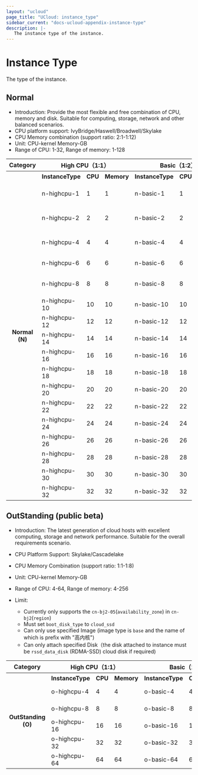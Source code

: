 ```yaml
---
layout: "ucloud"
page_title: "UCloud: instance_type"
sidebar_current: "docs-ucloud-appendix-instance-type"
description: |-
   The instance type of the instance.
---
```


# Instance Type

The type of the instance.

## Normal

- Introduction: Provide the most flexible and free combination of CPU, memory and disk. Suitable for computing, storage, network and other balanced scenarios.
- CPU platform support: IvyBridge/Haswell/Broadwell/Skylake
- CPU Memory combination (support ratio: 2:1-1:12)
- Unit: CPU-kernel Memory-GB
- Range of CPU: 1-32, Range of memory: 1-128

<table><tr><th colspan="1">Category</th><th colspan="3">High CPU（1:1）</th><th colspan="3"> Basic（1:2）</th><th colspan="3"> Standard（1:4）</th><th colspan="3"> High Memory（1:8）</th><th colspan="3"> Customized（2:1-1:12）</th></tr><tr><th rowspan="18">Normal (N) </th><th>InstanceType</th><th>CPU</th><th>Memory</th><th>InstanceType</th><th>CPU</th><th>Memory</th><th>InstanceType</th><th>CPU</th><th>Memory</th><th>InstanceType</th><th>CPU</th><th>Memory</th><th>InstanceType</th><th>CPU</th><th>Memory</th></tr><tr><td>n-highcpu-1</td><td>1</td><td>1</td><td>n-basic-1</td><td>1</td><td>2</td><td>n-standard-1</td><td>1</td><td>4</td> <td>n-highmem-1</td><td>1</td><td>8</td><td>n-customized-2-1</td><td>2</td><td>1</td></tr><tr><td>n-highcpu-2</td><td>2</td><td>2</td><td>n-basic-2</td><td>2</td><td>4</td><td>n-standard-2</td><td>2</td><td>8</td> <td>n-highmem-2</td><td>2</td><td>16</td><td>n-customized-2-14</td><td>2</td><td>14</td> </tr><tr><td>n-highcpu-4</td><td>4</td><td>4</td><td>n-basic-4</td><td>4</td><td>8</td><td>n-standard-4</td><td>4</td><td>16</td> <td>n-highmem-4</td><td>4</td><td>32</td> <td>n-customized-4-18</td><td>4</td><td>18</td></tr><tr><td>n-highcpu-6</td><td>6</td><td>6</td><td>n-basic-6</td><td>6</td><td>12</td><td>n-standard-6</td><td>6</td><td>24</td> <td>n-highmem-6</td><td>6</td><td>48</td><td>...</td><td>...</td><td>...</td></tr> <tr><td>n-highcpu-8</td><td>8</td><td>8</td><td>n-basic-8</td><td>8</td><td>16</td><td>n-standard-8</td><td>8</td><td>32</td> <td>n-highmem-8</td><td>8</td><td>64</td><td>n-customized-4-48</td><td>4</td><td>48</td> </tr> <tr><td>n-highcpu-10</td><td>10</td><td>10</td><td>n-basic-10</td><td>10</td><td>20</td><td>n-standard-10</td><td>10</td><td>40</td> <td>n-highmem-10</td><td>10</td><td>80</td><td>...</td><td>...</td><td>...</td> </tr> <tr><td>n-highcpu-12</td><td>12</td><td>12</td><td>n-basic-12</td><td>12</td><td>24</td><td>n-standard-12</td><td>12</td><td>48</td> <td>n-highmem-12</td><td>12</td><td>96</td> </tr> <tr><td>n-highcpu-14</td><td>14</td><td>14</td><td>n-basic-14</td><td>14</td><td>28</td><td>n-standard-14</td><td>14</td><td>56</td> <td>n-highmem-14</td><td>14</td><td>112</td> </tr> <tr><td>n-highcpu-16</td><td>16</td><td>16</td><td>n-basic-16</td><td>16</td><td>32</td><td>n-standard-16</td><td>16</td><td>64</td> <td>n-highmem-16</td><td>16</td><td>128</td> </tr> <tr><td>n-highcpu-18</td><td>18</td><td>18</td><td>n-basic-18</td><td>18</td><td>36</td><td>n-standard-18</td><td>18</td><td>72</td></tr> <tr><td>n-highcpu-20</td><td>20</td><td>20</td><td>n-basic-20</td><td>20</td><td>40</td><td>n-standard-20</td><td>20</td><td>80</td></tr> <tr><td>n-highcpu-22</td><td>22</td><td>22</td><td>n-basic-22</td><td>22</td><td>44</td><td>n-standard-22</td><td>22</td><td>88</td></tr> <tr><td>n-highcpu-24</td><td>24</td><td>24</td><td>n-basic-24</td><td>24</td><td>48</td><td>n-standard-24</td><td>24</td><td>96</td></tr> <tr><td>n-highcpu-26</td><td>26</td><td>26</td><td>n-basic-26</td><td>26</td><td>52</td><td>n-standard-26</td><td>26</td><td>104</td></tr> <tr><td>n-highcpu-28</td><td>28</td><td>28</td><td>n-basic-28</td><td>28</td><td>56</td><td>n-standard-28</td><td>28</td><td>112</td></tr> <tr><td>n-highcpu-30</td><td>30</td><td>30</td><td>n-basic-30</td><td>30</td><td>60</td><td>n-standard-30</td><td>30</td><td>120</td></tr> <tr><td>n-highcpu-32</td><td>32</td><td>32</td><td>n-basic-32</td><td>32</td><td>64</td><td>n-standard-32</td><td>32</td><td>128</td></tr> </table>

## OutStanding (public beta)

- Introduction: The latest generation of cloud hosts with excellent computing, storage and network performance. Suitable for the overall requirements scenario.

- CPU Platform Support: Skylake/Cascadelake

- CPU Memory Combination (support ratio: 1:1-1:8)

- Unit: CPU-kernel Memory-GB

- Range of CPU: 4-64, Range of memory: 4-256

- Limit: 
    - Currently only supports the `cn-bj2-05`(`availability_zone`) in `cn-bj2`(`region`)
    - Must set `boot_disk_type` to `cloud_ssd`
    - Can only use specified Image (image type is `base` and the name of which is prefix with "高内核")
    - Can only attach specified Disk（the disk attached to instance must be `rssd_data_disk` (RDMA-SSD) cloud disk if required)

<table><tr><th colspan="1">Category</th><th colspan="3">High CPU（1:1）</th><th colspan="3"> Basic（1:2）</th><th colspan="3"> Standard（1:4）</th><th colspan="3"> High Memory（1:8）</th></tr><tr><th rowspan="6">OutStanding (O) </th><th>InstanceType</th><th>CPU</th><th>Memory</th><th>InstanceType</th><th>CPU</th><th>Memory</th><th>InstanceType</th><th>CPU</th><th>Memory</th><th>InstanceType</th><th>CPU</th><th>Memory</th></tr><tr><td>o-highcpu-4</td><td>4</td><td>4</td><td>o-basic-4</td><td>4</td><td>8</td><td>o-standard-4</td><td>4</td><td>16</td> <td>o-highmem-4</td><td>4</td><td>32</td> </tr><tr><td>o-highcpu-8</td><td>8</td><td>8</td><td>o-basic-8</td><td>8</td><td>16</td><td>o-standard-8</td><td>8</td><td>32</td> <td>o-highmem-8</td><td>8</td><td>64</td> </tr> <tr><td>o-highcpu-16</td><td>16</td><td>16</td><td>o-basic-16</td><td>16</td><td>32</td><td>o-standard-16</td><td>16</td><td>64</td> <td>o-highmem-16</td><td>16</td><td>128</td> </tr> <tr><td>o-highcpu-32</td><td>32</td><td>32</td><td>o-basic-32</td><td>32</td><td>64</td><td>o-standard-32</td><td>32</td><td>128</td><td>o-highmem-32</td><td>32</td><td>256</td></tr> <tr><td>o-highcpu-64</td><td>64</td><td>64</td><td>o-basic-64</td><td>64</td><td>128</td><td>o-standard-64</td><td>64</td><td>256</td></tr> </table>
